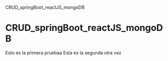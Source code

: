 CRUD_springBoot_reactJS_mongoDB
# CRUD_springBoot_reactJS_mongoDB
Esto es la primera pruebaa
Esta es la segunda otra vez